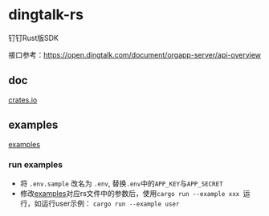 # dingtalk-rs
钉钉Rust版SDK

接口参考：https://open.dingtalk.com/document/orgapp-server/api-overview

## doc
[crates.io](https://crates.io/crates/dingtalk-rs)

## examples

[examples](./examples)

### run examples

- 将 `.env.sample` 改名为 `.env`, 替换`.env`中的`APP_KEY`与`APP_SECRET`
- 修改[examples](./examples)对应rs文件中的参数后，使用`cargo run --example xxx `运行，如运行user示例： `cargo run --example user`